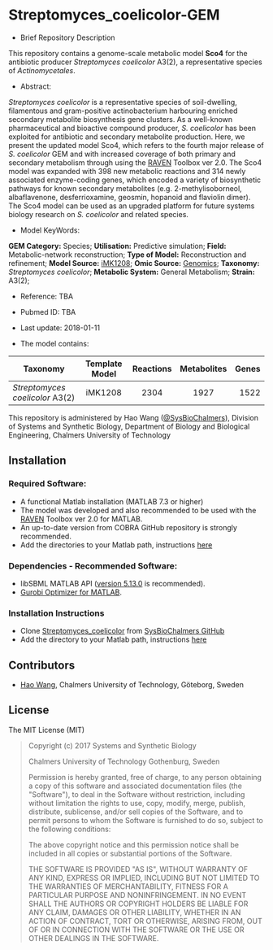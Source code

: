# Streptomyces_coelicolor-GEM

- Brief Repository Description

This repository contains a genome-scale metabolic model **Sco4** for the antibiotic producer _Streptomyces coelicolor_ A3(2), a representative species of _Actinomycetales_.

- Abstract:

_Streptomyces coelicolor_ is a representative species of soil-dwelling, filamentous and gram-positive actinobacterium harbouring enriched secondary metabolite biosynthesis gene clusters. As a well-known pharmaceutical and bioactive compound producer, _S. coelicolor_ has been exploited for antibiotic and secondary metabolite production. Here, we present the updated model Sco4, which refers to the fourth major release of _S. coelicolor_ GEM and with increased coverage of both primary and secondary metabolism through using the [RAVEN](https://github.com/SysBioChalmers/RAVEN) Toolbox ver 2.0. The Sco4 model was expanded with 398 new metabolic reactions and 314 newly associated enzyme-coding genes, which encoded a variety of biosynthetic pathways for known secondary metabolites (e.g. 2-methylisoborneol, albaflavenone, desferrioxamine, geosmin, hopanoid and flaviolin dimer). The Sco4 model can be used as an upgraded platform for future systems biology research on _S. coelicolor_ and related species.

- Model KeyWords:

**GEM Category:** Species; **Utilisation:** Predictive simulation; **Field:** Metabolic-network reconstruction; **Type of Model:** Reconstruction and refinement; **Model Source:** [iMK1208](http://dx.doi.org/10.1002/biot.201300539); **Omic Source:** [Genomics](http://dx.doi.org/10.1038/417141a); **Taxonomy:** _Streptomyces coelicolor_; **Metabolic System:** General Metabolism; **Strain:** A3(2);

- Reference: TBA

- Pubmed ID: TBA

- Last update: 2018-01-11

- The model contains:

| Taxonomy | Template Model | Reactions | Metabolites| Genes |
| ------------- |:-------------:|:-------------:|:-------------:|-----:|
| _Streptomyces coelicolor_ A3(2) | iMK1208 | 2304 | 1927 | 1522 |

This repository is administered by Hao Wang ([@SysBioChalmers](https://github.com/SysBioChalmers)), Division of Systems and Synthetic Biology, Department of Biology and Biological Engineering, Chalmers University of Technology



## Installation

### Required Software:

* A functional Matlab installation (MATLAB 7.3 or higher)
* The model was developed and also recommended to be used with the [RAVEN](https://github.com/SysBioChalmers/RAVEN) Toolbox ver 2.0 for MATLAB. 
* An up-to-date version from COBRA GitHub repository is strongly recommended.
* Add the directories to your Matlab path, instructions [here](https://se.mathworks.com/help/matlab/ref/addpath.html?requestedDomain=www.mathworks.com)

### Dependencies - Recommended Software:
* libSBML MATLAB API ([version 5.13.0](https://sourceforge.net/projects/sbml/files/libsbml/5.13.0/stable/MATLAB%20interface/)  is recommended).
* [Gurobi Optimizer for MATLAB](http://www.gurobi.com/registration/download-reg).


### Installation Instructions
* Clone [Streptomyces_coelicolor](https://github.com/SysBioChalmers/Streptomyces_coelicolor-GEM) from [SysBioChalmers GitHub](https://github.com/SysBioChalmers)
* Add the directory to your Matlab path, instructions [here](https://se.mathworks.com/help/matlab/ref/addpath.html?requestedDomain=www.mathworks.com)


## Contributors
* [Hao Wang](https://www.chalmers.se/en/staff/Pages/hao-wang.aspx), Chalmers University of Technology, Göteborg, Sweden

## License
The MIT License (MIT)

> Copyright (c) 2017 Systems and Synthetic Biology
>
> Chalmers University of Technology Gothenburg, Sweden
>
>Permission is hereby granted, free of charge, to any person obtaining a copy
of this software and associated documentation files (the "Software"), to deal
in the Software without restriction, including without limitation the rights
to use, copy, modify, merge, publish, distribute, sublicense, and/or sell
copies of the Software, and to permit persons to whom the Software is
furnished to do so, subject to the following conditions:
>
>The above copyright notice and this permission notice shall be included in all
copies or substantial portions of the Software.
>
>THE SOFTWARE IS PROVIDED "AS IS", WITHOUT WARRANTY OF ANY KIND, EXPRESS OR
IMPLIED, INCLUDING BUT NOT LIMITED TO THE WARRANTIES OF MERCHANTABILITY,
FITNESS FOR A PARTICULAR PURPOSE AND NONINFRINGEMENT. IN NO EVENT SHALL THE
AUTHORS OR COPYRIGHT HOLDERS BE LIABLE FOR ANY CLAIM, DAMAGES OR OTHER
LIABILITY, WHETHER IN AN ACTION OF CONTRACT, TORT OR OTHERWISE, ARISING FROM,
OUT OF OR IN CONNECTION WITH THE SOFTWARE OR THE USE OR OTHER DEALINGS IN THE
SOFTWARE.